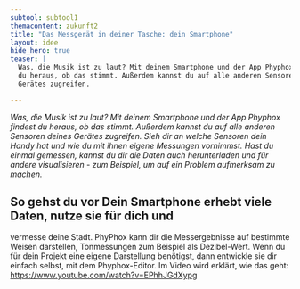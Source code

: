 ```yaml
---
subtool: subtool1
themacontent: zukunft2
title: "Das Messgerät in deiner Tasche: dein Smartphone"
layout: idee
hide_hero: true
teaser: |
  Was, die Musik ist zu laut? Mit deinem Smartphone und der App Phyphox findest
  du heraus, ob das stimmt. Außerdem kannst du auf alle anderen Sensoren deines
  Gerätes zugreifen.

---
```


*Was, die Musik ist zu laut? Mit deinem Smartphone und der App Phyphox findest
du heraus, ob das stimmt. Außerdem kannst du auf alle anderen Sensoren deines
Gerätes zugreifen. Sieh dir an welche Sensoren dein Handy hat und wie du mit
ihnen eigene Messungen vornimmst. Hast du einmal gemessen, kannst du dir die
Daten auch herunterladen und für andere visualisieren - zum Beispiel, um auf
ein Problem aufmerksam zu machen.*

## So gehst du vor Dein Smartphone erhebt viele Daten, nutze sie für dich und
vermesse deine Stadt. PhyPhox kann dir die Messergebnisse auf bestimmte Weisen
darstellen, Tonmessungen zum Beispiel als Dezibel-Wert. Wenn du für dein
Projekt eine eigene Darstellung benötigst, dann entwickle sie dir einfach
selbst, mit dem Phyphox-Editor. Im Video wird erklärt, wie das geht:
https://www.youtube.com/watch?v=EPhhJGdXypg
